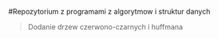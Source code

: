 #Repozytorium z programami z algorytmow i struktur danych

>Dodanie drzew czerwono-czarnych
>i huffmana